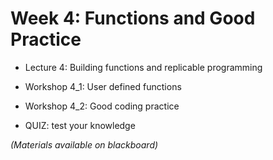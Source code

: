 # Week 4: Functions and Good Practice

-   Lecture 4: Building functions and replicable programming

-   Workshop 4_1: User defined functions

-   Workshop 4_2: Good coding practice

-   QUIZ: test your knowledge


*(Materials available on blackboard)*
